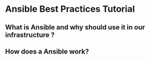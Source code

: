 # Ansible Best Practices Tutorial

## What is Ansible and why should use it in our infrastructure ?
## How does a Ansible work?
